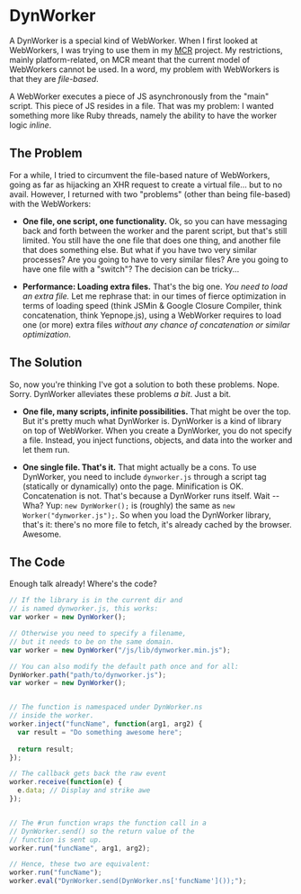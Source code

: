 DynWorker
=========

A DynWorker is a special kind of WebWorker. When I first looked at WebWorkers,
I was trying to use them in my [MCR][1] project. My restrictions, mainly
platform-related, on MCR meant that the current model of WebWorkers cannot be
used. In a word, my problem with WebWorkers is that they are *file-based*.

[1]: https://github.com/passcod/mcr

A WebWorker executes a piece of JS asynchronously from the "main" script. This
piece of JS resides in a file. That was my problem: I wanted something more
like Ruby threads, namely the ability to have the worker logic *inline*.

The Problem
-----------

For a while, I tried to circumvent the file-based nature of WebWorkers, going
as far as hijacking an XHR request to create a virtual file... but to no avail.
However, I returned with two "problems" (other than being file-based) with the
WebWorkers:

 - __One file, one script, one functionality.__ Ok, so you can have messaging
   back and forth between the worker and the parent script, but that's still
   limited. You still have the one file that does one thing, and another file
   that does something else. But what if you have two very similar processes?
   Are you going to have to very similar files? Are you going to have one file
   with a "switch"? The decision can be tricky...
 
 - __Performance: Loading extra files.__ That's the big one. *You need to
   load an extra file.* Let me rephrase that: in our times of fierce
   optimization in terms of loading speed (think JSMin & Google Closure Compiler,
   think concatenation, think Yepnope.js), using a WebWorker requires to load
   one (or more) extra files *without any chance of concatenation or similar
   optimization*.


The Solution
------------

So, now you're thinking I've got a solution to both these problems. Nope. Sorry.
DynWorker alleviates these problems *a bit*. Just a bit.

 + __One file, many scripts, infinite possibilities.__ That might be over the top.
   But it's pretty much what DynWorker is. DynWorker is a kind of library on top
   of WebWorker. When you create a DynWorker, you do not specify a file. Instead,
   you inject functions, objects, and data into the worker and let them run.
 
 + __One single file. That's it.__ That might actually be a cons. To use DynWorker,
   you need to include `dynworker.js` through a script tag (statically or dynamically)
   onto the page. Minification is OK. Concatenation is not. That's because a DynWorker
   runs itself. Wait -- Wha? Yup: `new DynWorker();` is (roughly) the same as
   `new Worker("dynworker.js");`. So when you load the DynWorker library, that's it:
   there's no more file to fetch, it's already cached by the browser. Awesome.


The Code
--------

Enough talk already! Where's the code?

```javascript
// If the library is in the current dir and
// is named dynworker.js, this works:
var worker = new DynWorker();

// Otherwise you need to specify a filename,
// but it needs to be on the same domain.
var worker = new DynWorker("/js/lib/dynworker.min.js");

// You can also modify the default path once and for all:
DynWorker.path("path/to/dynworker.js");
var worker = new DynWorker();


// The function is namespaced under DynWorker.ns
// inside the worker.
worker.inject("funcName", function(arg1, arg2) {
  var result = "Do something awesome here";
  
  return result;
});

// The callback gets back the raw event
worker.receive(function(e) {
  e.data; // Display and strike awe
});


// The #run function wraps the function call in a
// DynWorker.send() so the return value of the
// function is sent up.
worker.run("funcName", arg1, arg2);

// Hence, these two are equivalent:
worker.run("funcName");
worker.eval("DynWorker.send(DynWorker.ns['funcName']());");
```